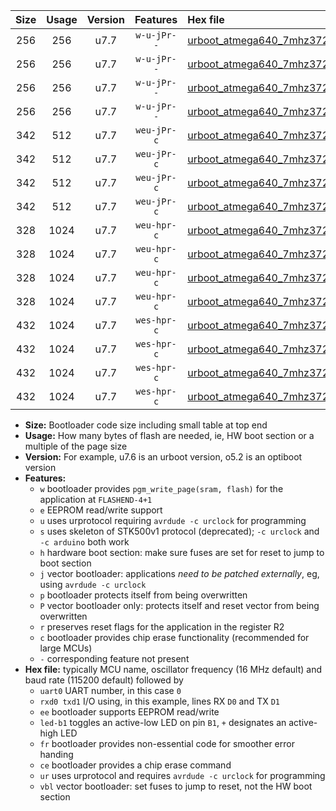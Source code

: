 |Size|Usage|Version|Features|Hex file|
|:-:|:-:|:-:|:-:|:--|
|256|256|u7.7|`w-u-jPr--`|[urboot_atmega640_7mhz3728_460800bps_uart0_rxe0_txe1_led+b7_fr_ur_vbl.hex](https://raw.githubusercontent.com/stefanrueger/urboot.hex/main/cores/megacore/atmega640/fcpu_7mhz3728/460800_bps/urboot_atmega640_7mhz3728_460800bps_uart0_rxe0_txe1_led+b7_fr_ur_vbl.hex)|
|256|256|u7.7|`w-u-jPr--`|[urboot_atmega640_7mhz3728_460800bps_uart1_rxd2_txd3_led+b7_fr_ur_vbl.hex](https://raw.githubusercontent.com/stefanrueger/urboot.hex/main/cores/megacore/atmega640/fcpu_7mhz3728/460800_bps/urboot_atmega640_7mhz3728_460800bps_uart1_rxd2_txd3_led+b7_fr_ur_vbl.hex)|
|256|256|u7.7|`w-u-jPr--`|[urboot_atmega640_7mhz3728_460800bps_uart2_rxh0_txh1_led+b7_fr_ur_vbl.hex](https://raw.githubusercontent.com/stefanrueger/urboot.hex/main/cores/megacore/atmega640/fcpu_7mhz3728/460800_bps/urboot_atmega640_7mhz3728_460800bps_uart2_rxh0_txh1_led+b7_fr_ur_vbl.hex)|
|256|256|u7.7|`w-u-jPr--`|[urboot_atmega640_7mhz3728_460800bps_uart3_rxj0_txj1_led+b7_fr_ur_vbl.hex](https://raw.githubusercontent.com/stefanrueger/urboot.hex/main/cores/megacore/atmega640/fcpu_7mhz3728/460800_bps/urboot_atmega640_7mhz3728_460800bps_uart3_rxj0_txj1_led+b7_fr_ur_vbl.hex)|
|342|512|u7.7|`weu-jPr-c`|[urboot_atmega640_7mhz3728_460800bps_uart0_rxe0_txe1_ee_led+b7_fr_ce_ur_vbl.hex](https://raw.githubusercontent.com/stefanrueger/urboot.hex/main/cores/megacore/atmega640/fcpu_7mhz3728/460800_bps/urboot_atmega640_7mhz3728_460800bps_uart0_rxe0_txe1_ee_led+b7_fr_ce_ur_vbl.hex)|
|342|512|u7.7|`weu-jPr-c`|[urboot_atmega640_7mhz3728_460800bps_uart1_rxd2_txd3_ee_led+b7_fr_ce_ur_vbl.hex](https://raw.githubusercontent.com/stefanrueger/urboot.hex/main/cores/megacore/atmega640/fcpu_7mhz3728/460800_bps/urboot_atmega640_7mhz3728_460800bps_uart1_rxd2_txd3_ee_led+b7_fr_ce_ur_vbl.hex)|
|342|512|u7.7|`weu-jPr-c`|[urboot_atmega640_7mhz3728_460800bps_uart2_rxh0_txh1_ee_led+b7_fr_ce_ur_vbl.hex](https://raw.githubusercontent.com/stefanrueger/urboot.hex/main/cores/megacore/atmega640/fcpu_7mhz3728/460800_bps/urboot_atmega640_7mhz3728_460800bps_uart2_rxh0_txh1_ee_led+b7_fr_ce_ur_vbl.hex)|
|342|512|u7.7|`weu-jPr-c`|[urboot_atmega640_7mhz3728_460800bps_uart3_rxj0_txj1_ee_led+b7_fr_ce_ur_vbl.hex](https://raw.githubusercontent.com/stefanrueger/urboot.hex/main/cores/megacore/atmega640/fcpu_7mhz3728/460800_bps/urboot_atmega640_7mhz3728_460800bps_uart3_rxj0_txj1_ee_led+b7_fr_ce_ur_vbl.hex)|
|328|1024|u7.7|`weu-hpr-c`|[urboot_atmega640_7mhz3728_460800bps_uart0_rxe0_txe1_ee_led+b7_fr_ce_ur.hex](https://raw.githubusercontent.com/stefanrueger/urboot.hex/main/cores/megacore/atmega640/fcpu_7mhz3728/460800_bps/urboot_atmega640_7mhz3728_460800bps_uart0_rxe0_txe1_ee_led+b7_fr_ce_ur.hex)|
|328|1024|u7.7|`weu-hpr-c`|[urboot_atmega640_7mhz3728_460800bps_uart1_rxd2_txd3_ee_led+b7_fr_ce_ur.hex](https://raw.githubusercontent.com/stefanrueger/urboot.hex/main/cores/megacore/atmega640/fcpu_7mhz3728/460800_bps/urboot_atmega640_7mhz3728_460800bps_uart1_rxd2_txd3_ee_led+b7_fr_ce_ur.hex)|
|328|1024|u7.7|`weu-hpr-c`|[urboot_atmega640_7mhz3728_460800bps_uart2_rxh0_txh1_ee_led+b7_fr_ce_ur.hex](https://raw.githubusercontent.com/stefanrueger/urboot.hex/main/cores/megacore/atmega640/fcpu_7mhz3728/460800_bps/urboot_atmega640_7mhz3728_460800bps_uart2_rxh0_txh1_ee_led+b7_fr_ce_ur.hex)|
|328|1024|u7.7|`weu-hpr-c`|[urboot_atmega640_7mhz3728_460800bps_uart3_rxj0_txj1_ee_led+b7_fr_ce_ur.hex](https://raw.githubusercontent.com/stefanrueger/urboot.hex/main/cores/megacore/atmega640/fcpu_7mhz3728/460800_bps/urboot_atmega640_7mhz3728_460800bps_uart3_rxj0_txj1_ee_led+b7_fr_ce_ur.hex)|
|432|1024|u7.7|`wes-hpr-c`|[urboot_atmega640_7mhz3728_460800bps_uart0_rxe0_txe1_ee_led+b7_fr_ce.hex](https://raw.githubusercontent.com/stefanrueger/urboot.hex/main/cores/megacore/atmega640/fcpu_7mhz3728/460800_bps/urboot_atmega640_7mhz3728_460800bps_uart0_rxe0_txe1_ee_led+b7_fr_ce.hex)|
|432|1024|u7.7|`wes-hpr-c`|[urboot_atmega640_7mhz3728_460800bps_uart1_rxd2_txd3_ee_led+b7_fr_ce.hex](https://raw.githubusercontent.com/stefanrueger/urboot.hex/main/cores/megacore/atmega640/fcpu_7mhz3728/460800_bps/urboot_atmega640_7mhz3728_460800bps_uart1_rxd2_txd3_ee_led+b7_fr_ce.hex)|
|432|1024|u7.7|`wes-hpr-c`|[urboot_atmega640_7mhz3728_460800bps_uart2_rxh0_txh1_ee_led+b7_fr_ce.hex](https://raw.githubusercontent.com/stefanrueger/urboot.hex/main/cores/megacore/atmega640/fcpu_7mhz3728/460800_bps/urboot_atmega640_7mhz3728_460800bps_uart2_rxh0_txh1_ee_led+b7_fr_ce.hex)|
|432|1024|u7.7|`wes-hpr-c`|[urboot_atmega640_7mhz3728_460800bps_uart3_rxj0_txj1_ee_led+b7_fr_ce.hex](https://raw.githubusercontent.com/stefanrueger/urboot.hex/main/cores/megacore/atmega640/fcpu_7mhz3728/460800_bps/urboot_atmega640_7mhz3728_460800bps_uart3_rxj0_txj1_ee_led+b7_fr_ce.hex)|

- **Size:** Bootloader code size including small table at top end
- **Usage:** How many bytes of flash are needed, ie, HW boot section or a multiple of the page size
- **Version:** For example, u7.6 is an urboot version, o5.2 is an optiboot version
- **Features:**
  + `w` bootloader provides `pgm_write_page(sram, flash)` for the application at `FLASHEND-4+1`
  + `e` EEPROM read/write support
  + `u` uses urprotocol requiring `avrdude -c urclock` for programming
  + `s` uses skeleton of STK500v1 protocol (deprecated); `-c urclock` and `-c arduino` both work
  + `h` hardware boot section: make sure fuses are set for reset to jump to boot section
  + `j` vector bootloader: applications *need to be patched externally*, eg, using `avrdude -c urclock`
  + `p` bootloader protects itself from being overwritten
  + `P` vector bootloader only: protects itself and reset vector from being overwritten
  + `r` preserves reset flags for the application in the register R2
  + `c` bootloader provides chip erase functionality (recommended for large MCUs)
  + `-` corresponding feature not present
- **Hex file:** typically MCU name, oscillator frequency (16 MHz default) and baud rate (115200 default) followed by
  + `uart0` UART number, in this case `0`
  + `rxd0 txd1` I/O using, in this example, lines RX `D0` and TX `D1`
  + `ee` bootloader supports EEPROM read/write
  + `led-b1` toggles an active-low LED on pin `B1`, `+` designates an active-high LED
  + `fr` bootloader provides non-essential code for smoother error handing
  + `ce` bootloader provides a chip erase command
  + `ur` uses urprotocol and requires `avrdude -c urclock` for programming
  + `vbl` vector bootloader: set fuses to jump to reset, not the HW boot section
